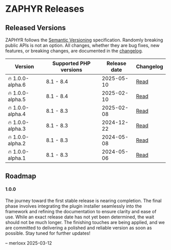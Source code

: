 # ZAPHYR Releases

## Released Versions

ZAPHYR follows the [Semantic Versioning](https://semver.org/) specification. Randomly breaking public APIs is not an
option. All changes, whether they are bug fixes, new features, or breaking changes, are documented in the
[changelog](https://github.com/zaphyr-org/framework/blob/master/CHANGELOG.md).

| Version                                                            | Supported PHP versions | Release date | Changelog                                                                                        |
|--------------------------------------------------------------------|------------------------|--------------|--------------------------------------------------------------------------------------------------|
| <span class="badge badge-soft badge-error">🔥 1.0.0-alpha.6</span> | 8.1 - 8.4              | 2025-05-10   | [Read](https://github.com/zaphyr-org/framework/blob/master/CHANGELOG.md#-v100-alpha6-2025-05-10) |
| <span class="badge badge-soft badge-error">🔥 1.0.0-alpha.5</span> | 8.1 - 8.4              | 2025-02-10   | [Read](https://github.com/zaphyr-org/framework/blob/master/CHANGELOG.md#-v100-alpha5-2025-02-10) |
| <span class="badge badge-soft badge-error">🔥 1.0.0-alpha.4</span> | 8.1 - 8.3              | 2025-02-08   | [Read](https://github.com/zaphyr-org/framework/blob/master/CHANGELOG.md#-v100-alpha4-2025-02-08) |
| <span class="badge badge-soft badge-error">🔥 1.0.0-alpha.3</span> | 8.1 - 8.3              | 2024-12-22   | [Read](https://github.com/zaphyr-org/framework/blob/master/CHANGELOG.md#-v100-alpha3-2024-12-22) |
| <span class="badge badge-soft badge-error">🔥 1.0.0-alpha.2</span> | 8.1 - 8.3              | 2024-05-08   | [Read](https://github.com/zaphyr-org/framework/blob/master/CHANGELOG.md#-v100-alpha2-2024-05-11) |
| <span class="badge badge-soft badge-error">🔥 1.0.0-alpha.1</span> | 8.1 - 8.3              | 2024-05-06   | [Read](https://github.com/zaphyr-org/framework/blob/master/CHANGELOG.md#-v100-alpha1-2024-05-06) |

## Roadmap

#### 1.0.0

The journey toward the first stable release is nearing completion. The final phase involves integrating the plugin
installer seamlessly into the framework and refining the documentation to ensure clarity and ease of use. While an exact
release date has not yet been determined, the wait should not be much longer. The finishing touches are being applied,
and we are committed to delivering a polished and reliable version as soon as possible. Stay tuned for further updates!

– merloxx 2025-03-12
